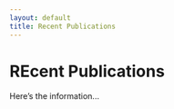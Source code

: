 ```yaml
---
layout: default
title: Recent Publications
---
```


# REcent Publications
Here’s the information...
